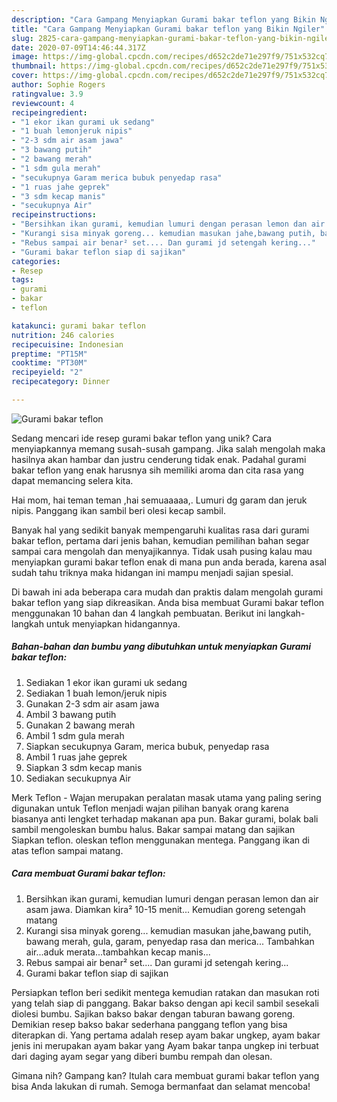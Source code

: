 ```yaml
---
description: "Cara Gampang Menyiapkan Gurami bakar teflon yang Bikin Ngiler"
title: "Cara Gampang Menyiapkan Gurami bakar teflon yang Bikin Ngiler"
slug: 2825-cara-gampang-menyiapkan-gurami-bakar-teflon-yang-bikin-ngiler
date: 2020-07-09T14:46:44.317Z
image: https://img-global.cpcdn.com/recipes/d652c2de71e297f9/751x532cq70/gurami-bakar-teflon-foto-resep-utama.jpg
thumbnail: https://img-global.cpcdn.com/recipes/d652c2de71e297f9/751x532cq70/gurami-bakar-teflon-foto-resep-utama.jpg
cover: https://img-global.cpcdn.com/recipes/d652c2de71e297f9/751x532cq70/gurami-bakar-teflon-foto-resep-utama.jpg
author: Sophie Rogers
ratingvalue: 3.9
reviewcount: 4
recipeingredient:
- "1 ekor ikan gurami uk sedang"
- "1 buah lemonjeruk nipis"
- "2-3 sdm air asam jawa"
- "3 bawang putih"
- "2 bawang merah"
- "1 sdm gula merah"
- "secukupnya Garam merica bubuk penyedap rasa"
- "1 ruas jahe geprek"
- "3 sdm kecap manis"
- "secukupnya Air"
recipeinstructions:
- "Bersihkan ikan gurami, kemudian lumuri dengan perasan lemon dan air asam jawa. Diamkan kira² 10-15 menit... Kemudian goreng setengah matang"
- "Kurangi sisa minyak goreng... kemudian masukan jahe,bawang putih, bawang merah, gula, garam, penyedap rasa dan merica... Tambahkan air...aduk merata...tambahkan kecap manis..."
- "Rebus sampai air benar² set.... Dan gurami jd setengah kering..."
- "Gurami bakar teflon siap di sajikan"
categories:
- Resep
tags:
- gurami
- bakar
- teflon

katakunci: gurami bakar teflon 
nutrition: 246 calories
recipecuisine: Indonesian
preptime: "PT15M"
cooktime: "PT30M"
recipeyield: "2"
recipecategory: Dinner

---
```



![Gurami bakar teflon](https://img-global.cpcdn.com/recipes/d652c2de71e297f9/751x532cq70/gurami-bakar-teflon-foto-resep-utama.jpg)

Sedang mencari ide resep gurami bakar teflon yang unik? Cara menyiapkannya memang susah-susah gampang. Jika salah mengolah maka hasilnya akan hambar dan justru cenderung tidak enak. Padahal gurami bakar teflon yang enak harusnya sih memiliki aroma dan cita rasa yang dapat memancing selera kita.

Hai mom, hai teman teman ,hai semuaaaaa,. Lumuri dg garam dan jeruk nipis. Panggang ikan sambil beri olesi kecap sambil.

Banyak hal yang sedikit banyak mempengaruhi kualitas rasa dari gurami bakar teflon, pertama dari jenis bahan, kemudian pemilihan bahan segar sampai cara mengolah dan menyajikannya. Tidak usah pusing kalau mau menyiapkan gurami bakar teflon enak di mana pun anda berada, karena asal sudah tahu triknya maka hidangan ini mampu menjadi sajian spesial.


Di bawah ini ada beberapa cara mudah dan praktis dalam mengolah gurami bakar teflon yang siap dikreasikan. Anda bisa membuat Gurami bakar teflon menggunakan 10 bahan dan 4 langkah pembuatan. Berikut ini langkah-langkah untuk menyiapkan hidangannya.

<!--inarticleads1-->

##### Bahan-bahan dan bumbu yang dibutuhkan untuk menyiapkan Gurami bakar teflon:

1. Sediakan 1 ekor ikan gurami uk sedang
1. Sediakan 1 buah lemon/jeruk nipis
1. Gunakan 2-3 sdm air asam jawa
1. Ambil 3 bawang putih
1. Gunakan 2 bawang merah
1. Ambil 1 sdm gula merah
1. Siapkan secukupnya Garam, merica bubuk, penyedap rasa
1. Ambil 1 ruas jahe geprek
1. Siapkan 3 sdm kecap manis
1. Sediakan secukupnya Air


Merk Teflon - Wajan merupakan peralatan masak utama yang paling sering digunakan untuk Teflon menjadi wajan pilihan banyak orang karena biasanya anti lengket terhadap makanan apa pun. Bakar gurami, bolak bali sambil mengoleskan bumbu halus. Bakar sampai matang dan sajikan Siapkan teflon. oleskan teflon menggunakan mentega. Panggang ikan di atas teflon sampai matang. 

<!--inarticleads2-->

##### Cara membuat Gurami bakar teflon:

1. Bersihkan ikan gurami, kemudian lumuri dengan perasan lemon dan air asam jawa. Diamkan kira² 10-15 menit... Kemudian goreng setengah matang
1. Kurangi sisa minyak goreng... kemudian masukan jahe,bawang putih, bawang merah, gula, garam, penyedap rasa dan merica... Tambahkan air...aduk merata...tambahkan kecap manis...
1. Rebus sampai air benar² set.... Dan gurami jd setengah kering...
1. Gurami bakar teflon siap di sajikan


Persiapkan teflon beri sedikit mentega kemudian ratakan dan masukan roti yang telah siap di panggang. Bakar bakso dengan api kecil sambil sesekali diolesi bumbu. Sajikan bakso bakar dengan taburan bawang goreng. Demikian resep bakso bakar sederhana panggang teflon yang bisa diterapkan di. Yang pertama adalah resep ayam bakar ungkep, ayam bakar jenis ini merupakan ayam bakar yang Ayam bakar tanpa ungkep ini terbuat dari daging ayam segar yang diberi bumbu rempah dan olesan. 

Gimana nih? Gampang kan? Itulah cara membuat gurami bakar teflon yang bisa Anda lakukan di rumah. Semoga bermanfaat dan selamat mencoba!
